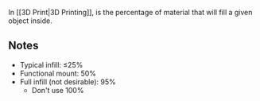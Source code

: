 In [[3D Print|3D Printing]], is the percentage of material that will fill a given object inside. 
## Notes
- Typical infill: ≤25%
- Functional mount: 50%
- Full infill (not desirable): 95%
	- Don't use 100%
